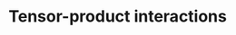 
<!-- README.md is generated from README.Rmd. Please edit that file -->

# Tensor-product interactions
